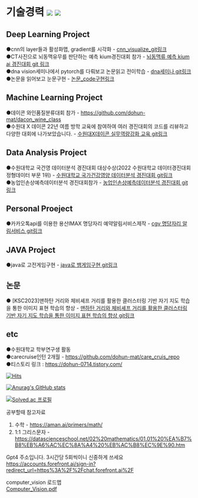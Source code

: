 # 기술경력   <img src="https://img.shields.io/badge/Java-007396?style=flat-square&logo=Java&logoColor=white"/></a>   <img src="https://img.shields.io/badge/Python-3766AB?style=flat-square&logo=Python&logoColor=white"/></a>

## Deep Learning Project 

●cnn의 layer들과 활성화맵, gradient를 시각화 - [cnn_visualize_git링크](https://github.com/dohun-mat/cnn_visulaization/tree/main)  
●CT사진으로 뇌동맥유무를 판단하는 예측 kium경진대회 참가 - [뇌동맥류 예측 kium ai 경진대회 git 링크](https://github.com/dohun-mat/k-ium_Cerebral-aneurysm/tree/main)  
●dna vision세미나에서 pytorch를 다뤄보고 논문읽고 전이학습 - [dna세미나 git링크 ](https://github.com/dohun-mat/dna_study_semina)  
●논문을 읽어보고 눈문구현 - [논문_code구현링크](https://github.com/dohun-mat/paper_code/tree/main)  

## Machine Learning Project 
●데이콘 와인품질분류대회 참가 - https://github.com/dohun-mat/dacon_wine_class  
●수원대 X 데이콘 22년 여름 방학 교육에 참여하여 여러 경진대회의 코드를 리뷰하고 다양한 대회에 나가보았습니다. - [수원대X데이콘 실무역량강화 교육 git링크](https://github.com/dohun-mat/dacon_study)  

## Data Analysis Project 
●수원대학교 국건영 데이터분석 경진대회 대상수상(2022 수원대학교 데이터경진대회 정형데이터 부문 1위) - [수원대학교 국가건강영양 데이터분석 경진대회 git링크](https://github.com/dohun-mat/korea_nutrition_health_data_analysis_contest)  
●농업인손상예측데이터분석 경진대회참가 - [농업인손상예측데이터분석 경진대회 git링크](https://github.com/dohun-mat/dataAnalysisContest)  

## Personal Proeject
●카카오톡api를 이용한 용산IMAX 명당자리 예약알림서비스제작 - [cgv 명당자리 알림서비스 git링크](https://github.com/dohun-mat/cgv-great-location-kakaotalk-alram)  

## JAVA Project 
●java로 고전게임구현 - [java로 뱀게임구현 git링크](https://github.com/dohun-mat/java_snack_game)   

## 논문  
● [KSC2023]맨하탄 거리와 체비셰프 거리를 활용한 클러스터링 기반 자기 지도 학습을 통한 이미지 표현 학습의 향상 - [맨하탄 거리와 체비셰프 거리를 활용한 클러스터링 기반 자기 지도 학습을 통한 이미지 표현 학습의 향상 git링크](https://github.com/dohun-mat/ksc2023-SSL_clustering)    

## etc
●수원대학교 학부연구생 활동  
●carecruise인턴 2개월 - https://github.com/dohun-mat/care_cruis_repo  
●티스토리 링크 : https://dohun-0714.tistory.com/  


[![Hits](https://hits.seeyoufarm.com/api/count/incr/badge.svg?url=https%3A%2F%2Fgithub.com%2Fdohun-mat&count_bg=%2379C83D&title_bg=%23555555&icon=&icon_color=%23E7E7E7&title=visit&edge_flat=false)](https://hits.seeyoufarm.com)

[![Anurag's GitHub stats](https://github-readme-stats.vercel.app/api?username=dohun-mat)](https://github.com/anuraghazra/github-readme-stats) 

[![Solved.ac
프로필](http://mazassumnida.wtf/api/v2/generate_badge?boj=robinhut0071)](https://solved.ac/robinhut0071)  

공부할때 참고자료
1. 수학 - https://aman.ai/primers/math/  
2. 1:1 그리스문자 - https://datascienceschool.net/02%20mathematics/01.01%20%EA%B7%B8%EB%A6%AC%EC%8A%A4%20%EB%AC%B8%EC%9E%90.htm

Gpt4 주소입니다. 3시간당 5회씩이니 신중하게 쓰세요
https://accounts.forefront.ai/sign-in?redirect_url=https%3A%2F%2Fchat.forefront.ai%2F

computer_vision 로드맵  
[Computer_Vision.pdf](https://github.com/dohun-mat/dohun-mat/files/11493404/Computer_Vision.pdf)

